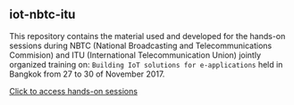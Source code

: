 ## iot-nbtc-itu

This repository contains the material used and developed for the hands-on sessions during NBTC (National Broadcasting and Telecommunications Commision) and ITU (International Telecommunication Union) jointly organized training on: `Building IoT solutions for e-applications` held in Bangkok from 27 to 30 of November 2017.

[Click to access hands-on sessions](agenda.md)
